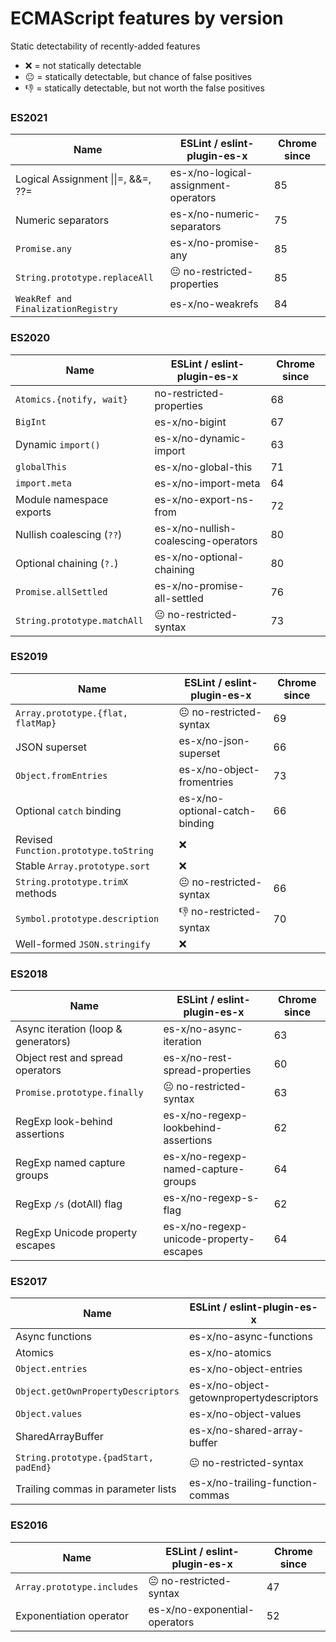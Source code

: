 # ECMAScript features by version

Static detectability of recently-added features

- ❌ = not statically detectable
- 😐 = statically detectable, but chance of false positives
- 👎 = statically detectable, but not worth the false positives

### ES2021

| Name                                 | ESLint / eslint-plugin-es-x          | Chrome since |
| ------------------------------------ | ------------------------------------ | ------------ |
| Logical Assignment \|\|=, \&\&=, ??= | es-x/no-logical-assignment-operators | 85           |
| Numeric separators                   | es-x/no-numeric-separators           | 75           |
| `Promise.any`                        | es-x/no-promise-any                  | 85           |
| `String.prototype.replaceAll`        | 😐 no-restricted-properties          | 85           |
| `WeakRef and FinalizationRegistry`   | es-x/no-weakrefs                     | 84           |

### ES2020

| Name                        | ESLint / eslint-plugin-es-x          | Chrome since |
| --------------------------- | ------------------------------------ | ------------ |
| `Atomics.{notify, wait}`    | no-restricted-properties             | 68           |
| `BigInt`                    | es-x/no-bigint                       | 67           |
| Dynamic `import()`          | es-x/no-dynamic-import               | 63           |
| `globalThis`                | es-x/no-global-this                  | 71           |
| `import.meta`               | es-x/no-import-meta                  | 64           |
| Module namespace exports    | es-x/no-export-ns-from               | 72           |
| Nullish coalescing (`??`)   | es-x/no-nullish-coalescing-operators | 80           |
| Optional chaining (`?.`)    | es-x/no-optional-chaining            | 80           |
| `Promise.allSettled`        | es-x/no-promise-all-settled          | 76           |
| `String.prototype.matchAll` | 😐 no-restricted-syntax              | 73           |

### ES2019

| Name                                  | ESLint / eslint-plugin-es-x    | Chrome since |
| ------------------------------------- | ------------------------------ | ------------ |
| `Array.prototype.{flat, flatMap}`     | 😐 no-restricted-syntax        | 69           |
| JSON superset                         | es-x/no-json-superset          | 66           |
| `Object.fromEntries`                  | es-x/no-object-fromentries     | 73           |
| Optional `catch` binding              | es-x/no-optional-catch-binding | 66           |
| Revised `Function.prototype.toString` | ❌                             |
| Stable `Array.prototype.sort`         | ❌                             |
| `String.prototype.trimX` methods      | 😐 no-restricted-syntax        | 66           |
| `Symbol.prototype.description`        | 👎 no-restricted-syntax        | 70           |
| Well-formed `JSON.stringify`          | ❌                             |

### ES2018

| Name                                | ESLint / eslint-plugin-es-x             | Chrome since |
| ----------------------------------- | --------------------------------------- | ------------ |
| Async iteration (loop & generators) | es-x/no-async-iteration                 | 63           |
| Object rest and spread operators    | es-x/no-rest-spread-properties          | 60           |
| `Promise.prototype.finally`         | 😐 no-restricted-syntax                 | 63           |
| RegExp look-behind assertions       | es-x/no-regexp-lookbehind-assertions    | 62           |
| RegExp named capture groups         | es-x/no-regexp-named-capture-groups     | 64           |
| RegExp `/s` (dotAll) flag           | es-x/no-regexp-s-flag                   | 62           |
| RegExp Unicode property escapes     | es-x/no-regexp-unicode-property-escapes | 64           |

### ES2017

| Name                                  | ESLint / eslint-plugin-es-x              | Chrome since |
| ------------------------------------- | ---------------------------------------- | ------------ |
| Async functions                       | es-x/no-async-functions                  | 55           |
| Atomics                               | es-x/no-atomics                          | 68           |
| `Object.entries`                      | es-x/no-object-entries                   | 54           |
| `Object.getOwnPropertyDescriptors`    | es-x/no-object-getownpropertydescriptors | 54           |
| `Object.values`                       | es-x/no-object-values                    | 54           |
| SharedArrayBuffer                     | es-x/no-shared-array-buffer              | 68           |
| `String.prototype.{padStart, padEnd}` | 😐 no-restricted-syntax                  | 57           |
| Trailing commas in parameter lists    | es-x/no-trailing-function-commas         | 58           |

### ES2016

| Name                       | ESLint / eslint-plugin-es-x   | Chrome since |
| -------------------------- | ----------------------------- | ------------ |
| `Array.prototype.includes` | 😐 no-restricted-syntax       | 47           |
| Exponentiation operator    | es-x/no-exponential-operators | 52           |
